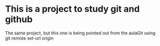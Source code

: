 # This is a project to study git and github 

The same project, but this one is being pointed out from the aulaGit using 
git remote set-url origin 